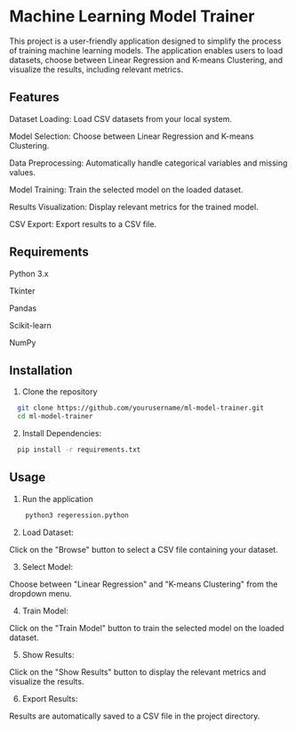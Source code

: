 
# Machine Learning Model Trainer

This project is a user-friendly application designed to simplify the process of training machine learning models. The application enables users to load datasets, choose between Linear Regression and K-means Clustering, and visualize the results, including relevant metrics.




## Features

Dataset Loading: Load CSV datasets from your local system. 

Model Selection: Choose between Linear Regression and K-means Clustering.

Data Preprocessing: Automatically handle categorical variables and missing values.

Model Training: Train the selected model on the loaded dataset.

Results Visualization: Display relevant metrics for the trained model.

CSV Export: Export results to a CSV file.
## Requirements

Python 3.x

Tkinter

Pandas

Scikit-learn

NumPy
## Installation

1. Clone the repository

```bash
  git clone https://github.com/yourusername/ml-model-trainer.git
  cd ml-model-trainer
```
2.  Install Dependencies:

```bash
  pip install -r requirements.txt
```

    
## Usage
1. Run the application 
```bash
    python3 regeression.python
```

2. Load Dataset:

Click on the "Browse" button to select a CSV file containing your dataset.

3. Select Model:

Choose between "Linear Regression" and "K-means Clustering" from the dropdown menu.

4. Train Model:

Click on the "Train Model" button to train the selected model on the loaded dataset.

5. Show Results:

Click on the "Show Results" button to display the relevant metrics and visualize the results.

6. Export Results:

Results are automatically saved to a CSV file in the project directory.
